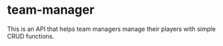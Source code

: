 # team-manager
This is an API that helps team managers manage their players with simple CRUD functions.
